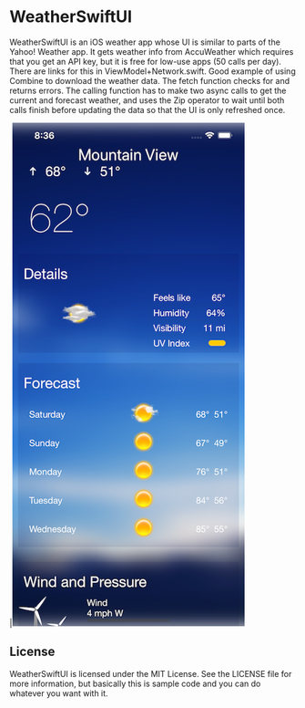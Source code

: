 # WeatherSwiftUI

WeatherSwiftUI is an iOS weather app whose UI is similar to parts of the Yahoo! Weather app. It gets weather info from AccuWeather which requires that you get an API key, but it is free for low-use apps (50 calls per day). There are links for this in ViewModel+Network.swift. Good example of using Combine to download the weather data. The fetch function checks for and returns errors. The calling function has to make two async calls to get the current and forecast weather, and uses the Zip operator to wait until both calls finish before updating the data so that the UI is only refreshed once.


|![Screenshot](Screenshot.png)





## License

WeatherSwiftUI is licensed under the MIT License. See the LICENSE file for more information, but basically this is sample code and you can do whatever you want with it.